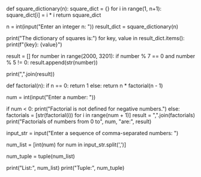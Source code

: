 def square_dictionary(n): square_dict = {} for i in range(1, n+1): square_dict[i] = i * i return square_dict

n = int(input("Enter an integer n: ")) result_dict = square_dictionary(n)

print("The dictionary of squares is:") for key, value in result_dict.items(): print(f"{key}: {value}")

result = [] for number in range(2000, 3201): if number % 7 == 0 and number % 5 != 0: result.append(str(number))

print(",".join(result))

def factorial(n): if n == 0: return 1 else: return n * factorial(n - 1)

num = int(input("Enter a number: "))

if num < 0: print("Factorial is not defined for negative numbers.") else: factorials = [str(factorial(i)) for i in range(num + 1)] result = ",".join(factorials) print("Factorials of numbers from 0 to", num, "are:", result)

input_str = input("Enter a sequence of comma-separated numbers: ")

num_list = [int(num) for num in input_str.split(',')]

num_tuple = tuple(num_list)

print("List:", num_list) print("Tuple:", num_tuple)
